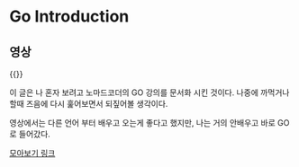 # Go Introduction




## 영상

{{<youtube jIwtEXBmt38>}}



이 글은 나 혼자 보려고 노마드코더의 GO 강의를 문서화 시킨 것이다. 나중에 까먹거나 할때 즈음에 다시 훑어보면서 되짚어볼 생각이다.

영상에서는 다른 언어 부터 배우고 오는게 좋다고 했지만, 나는 거의 안배우고 바로 GO로 들어갔다.



[모아보기 링크](https://nomadcoders.co/go-for-beginners/lectures/1712)
